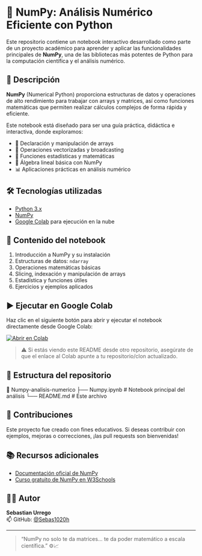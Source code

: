 # 📘 NumPy: Análisis Numérico Eficiente con Python

Este repositorio contiene un notebook interactivo desarrollado como parte de un proyecto académico para aprender y aplicar las funcionalidades principales de **NumPy**, una de las bibliotecas más potentes de Python para la computación científica y el análisis numérico.

## 🚀 Descripción

**NumPy** (Numerical Python) proporciona estructuras de datos y operaciones de alto rendimiento para trabajar con arrays y matrices, así como funciones matemáticas que permiten realizar cálculos complejos de forma rápida y eficiente.

Este notebook está diseñado para ser una guía práctica, didáctica e interactiva, donde exploramos:

- 📐 Declaración y manipulación de arrays
- 🔁 Operaciones vectorizadas y broadcasting
- 🔢 Funciones estadísticas y matemáticas
- 🧮 Álgebra lineal básica con NumPy
- 📊 Aplicaciones prácticas en análisis numérico

## 🛠️ Tecnologías utilizadas

- [Python 3.x](https://www.python.org/)
- [NumPy](https://numpy.org/)
- [Google Colab](https://colab.research.google.com/) para ejecución en la nube

## 📑 Contenido del notebook

1. Introducción a NumPy y su instalación
2. Estructuras de datos: `ndarray`
3. Operaciones matemáticas básicas
4. Slicing, indexación y manipulación de arrays
5. Estadística y funciones útiles
6. Ejercicios y ejemplos aplicados

## ▶️ Ejecutar en Google Colab

Haz clic en el siguiente botón para abrir y ejecutar el notebook directamente desde Google Colab:

[![Abrir en Colab](https://colab.research.google.com/assets/colab-badge.svg)](https://colab.research.google.com/github/ahcamachod/2044-numpy-analisis-numerico-eficiente-con-python/blob/proyecto-final/Numpy.ipynb)

> ⚠️ Si estás viendo este README desde otro repositorio, asegúrate de que el enlace al Colab apunte a tu repositorio/clon actualizado.

## 📂 Estructura del repositorio

📁 Numpy-analisis-numerico
├── Numpy.ipynb # Notebook principal del análisis
└── README.md # Este archivo

## 🤝 Contribuciones

Este proyecto fue creado con fines educativos. Si deseas contribuir con ejemplos, mejoras o correcciones, ¡las pull requests son bienvenidas!

## 📚 Recursos adicionales

- [Documentación oficial de NumPy](https://numpy.org/devdocs/)
- [Curso gratuito de NumPy en W3Schools](https://www.w3schools.com/python/numpy_intro.asp)

## 🧑‍💻 Autor

**Sebastian Urrego**  
📫 GitHub: [@Sebas1020h](https://github.com/Sebas1020h)

---

> “NumPy no solo te da matrices... te da poder matemático a escala científica.” ⚙️📈


